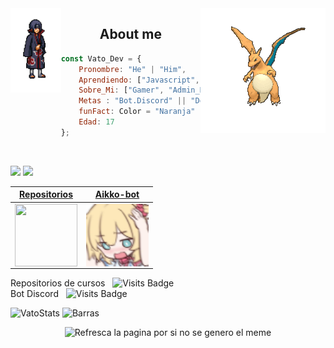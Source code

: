 <img align='right' src='https://raw.githubusercontent.com/elvatoeste/elvatoeste/master/sprites/chorizo.gif'  > 
<img align='left' src='https://raw.githubusercontent.com/elvatoeste/elvatoeste/master/sprites/itachi.gif' width="16%"> 

<h2 align="center">About me</h2>

```javascript
const Vato_Dev = {
    Pronombre: "He" | "Him",
    Aprendiendo: ["Javascript", "Python"],
    Sobre_Mi: ["Gamer", "Admin_Discord", "Programador.Novato", "Deportista"],
    Metas : "Bot.Discord" || "Desarollo de videojuegos" ,
    funFact: Color = "Naranja"
    Edad: 17
};
```
<br>

![](https://komarev.com/ghpvc/?username=ElVatoEste&color=orange)
![](https://img.shields.io/github/followers/ElVatoEste?label=Follow&style=social)

| <a href="https://github.com/ElVatoEste/Repositorios" target="_blank">**Repositorios**</a> | <a href="https://github.com/ElVatoEste/Aikko-bot" target="_blank">**Aikko-bot**</a> | 
| :---: | :---: |
<img align='center' src='https://avatars.githubusercontent.com/u/77628453?s=200&v=4' width="100px"  height='100px'> | <img align='center' width="100px" src='https://raw.githubusercontent.com/ElVatoEste/ElVatoEste/main/sprites/AikkoIcon.png' height='100px'>  | 


Repositorios de cursos &nbsp; ![Visits Badge](https://badges.pufler.dev/visits/ElVatoEste/Repositorios)
<br>
Bot Discord &nbsp; ![Visits Badge](https://badges.pufler.dev/visits/ElVatoEste/Aikko-bot)

![VatoStats](https://github-readme-stats.vercel.app/api?username=ElVatoEste&show_icons=true&hide=contribs,prs&cache_seconds=86400&theme=darcula)
![Barras](https://github-readme-stats.vercel.app/api/top-langs/?username=ElVatoEste)

<div align="center"> <img src='https://random-memer.herokuapp.com/' title="Meme" alt="Refresca la pagina por si no se genero el meme" width="50%">

